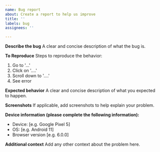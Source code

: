```yaml
---
name: Bug report
about: Create a report to help us improve
title: ''
labels: bug
assignees: ''

---
```


**Describe the bug**
A clear and concise description of what the bug is.

**To Reproduce**
Steps to reproduce the behavior:
1. Go to '...'
2. Click on '....'
3. Scroll down to '....'
4. See error

**Expected behavior**
A clear and concise description of what you expected to happen.

**Screenshots**
If applicable, add screenshots to help explain your problem.

**Device information (please complete the following information):**
 - Device: [e.g. Google Pixel 5]
 - OS: [e.g. Android 11]
 - Browser version [e.g. 6.0.0]

**Additional context**
Add any other context about the problem here.
